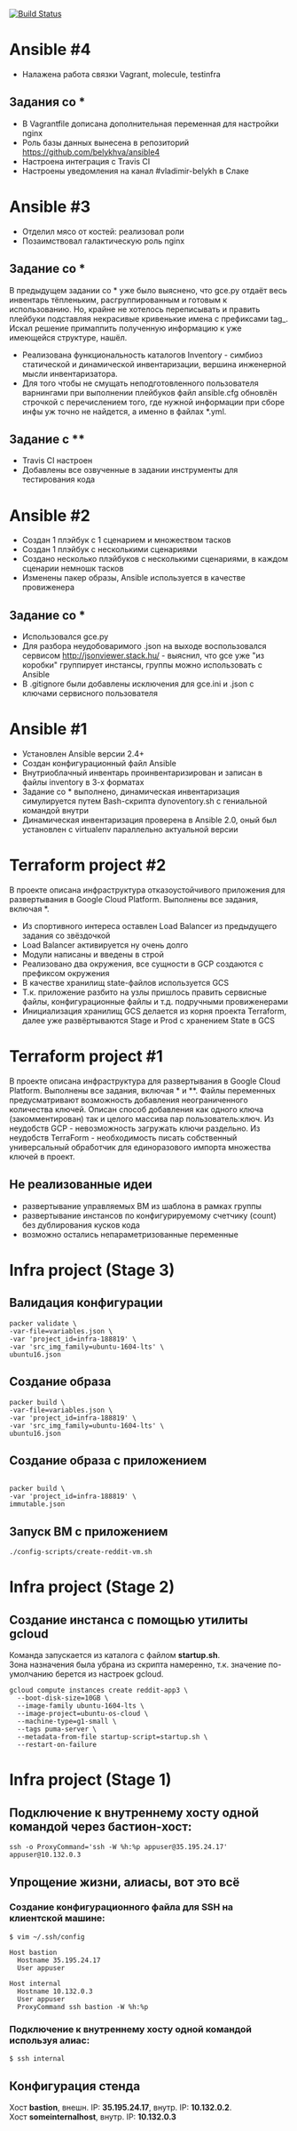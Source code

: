 [![Build Status](https://travis-ci.org/Otus-DevOps-2017-11/belykhva_infra.svg?branch=master)](https://travis-ci.org/Otus-DevOps-2017-11/belykhva_infra)

# Ansible #4

- Налажена работа связки Vagrant, molecule, testinfra

## Задания со *

- В Vagrantfile дописана дополнительная переменная для настройки nginx
- Роль базы данных вынесена в репозиторий https://github.com/belykhva/ansible4
- Настроена интеграция с Travis CI
- Настроены уведомления на канал #vladimir-belykh в Слаке

# Ansible #3

- Отделил мясо от костей: реализовал роли
- Позаимствовал галактическую роль nginx

## Задание со *

В предыдущем задании со * уже было выяснено, что gce.py отдаёт весь инвентарь тёпленьким, расгруппированным и готовым к использованию. Но, крайне не хотелось переписывать и править плейбуки подставляя некрасивые кривенькие имена с префиксами tag_. Искал решение примаппить полученную информацию к уже имеющейся структуре, нашёл. 
- Реализована функциональность каталогов Inventory - симбиоз статической и динамической инвентаризации, вершина инженерной мысли инвентаризатора. 
- Для того чтобы не смущать неподготовленного пользователя варнингами при выполнении плейбуков файл ansible.cfg обновлён строчкой с перечислением того, где нужной информации при сборе инфы уж точно не найдется, а именно в файлах *.yml.

## Задание c **

- Travis CI настроен
- Добавлены все озвученные в задании инструменты для тестирования кода

# Ansible #2

- Создан 1 плэйбук с 1 сценарием и множеством тасков
- Создан 1 плэйбук с несколькими сценариями
- Создано несколько плэйбуков с несколькими сценариями, в каждом сценарии немношк тасков
- Изменены пакер образы, Ansible используется в качестве провиженера

## Задание со *

- Использовался gce.py
- Для разбора неудобоваримого .json на выходе воспользовался сервисом http://jsonviewer.stack.hu/ - выяснил, что gce уже "из коробки" группирует инстансы, группы можно использовать с Ansible
- В .gitignore были добавлены исключения для gce.ini и .json с ключами сервисного пользователя

# Ansible #1

- Установлен Ansible версии 2.4+
- Создан конфигурационный файл Ansible
- Внутриоблачный инвентарь проинвентаризирован и записан в файлы inventory в 3-х форматах
- Задание со * выполнено, динамическая инвентаризация симулируется путем Bash-скрипта dynoventory.sh с гениальной командой внутри
- Динамическая инвентаризация проверена в Ansible 2.0, оный был установлен с virtualenv параллельно актуальной версии

# Terraform project #2

В проекте описана инфраструктура отказоустойчивого приложения для развертывания в Google Cloud Platform.
Выполнены все задания, включая *.

- Из спортивного интереса оставлен Load Balancer из предыдущего задания со звёздочкой
- Load Balancer активируется ну очень долго
- Модули написаны и введены в строй
- Реализовано два окружения, все сущности в GCP создаются с префиксом окружения
- В качестве хранилищ state-файлов используется GCS
- Т.к. приложение разбито на узлы пришлось править сервисные файлы, конфигурационные файлы и т.д. подручными провиженерами
- Инициализация хранилищ GCS делается из корня проекта Terraform, далее уже развёртываются Stage и Prod с хранением State в GCS

# Terraform project #1

В проекте описана инфраструктура для развертывания в Google Cloud Platform.
Выполнены все задания, включая * и **.
Файлы переменных предусматривают возможность добавления неограниченного количества ключей.
Описан способ добавления как одного ключа (закомментирован) так и целого массива пар пользователь:ключ.
Из неудобств GCP - невозможность загружать ключи раздельно.
Из неудобств TerraForm - необходимость писать собственный универсальный обработчик для единоразового импорта множества ключей в проект.

## Не реализованные идеи
- развертывание управляемых ВМ из шаблона в рамках группы
- развертывание инстансов по конфигурируемому счетчику (count) без дублирования кусков кода
- возможно остались непараметризованные переменные

# Infra project (Stage 3)

## Валидация конфигурации

```shell
packer validate \
-var-file=variables.json \
-var 'project_id=infra-188819' \
-var 'src_img_family=ubuntu-1604-lts' \
ubuntu16.json
```

## Создание образа

```shell
packer build \
-var-file=variables.json \
-var 'project_id=infra-188819' \
-var 'src_img_family=ubuntu-1604-lts' \
ubuntu16.json
```

## Cоздание образа с приложением

```shell

packer build \
-var 'project_id=infra-188819' \
immutable.json
```

## Запуск ВМ с приложением

```shell
./config-scripts/create-reddit-vm.sh
```

# Infra project (Stage 2)

## Создание инстанса с помощью утилиты gcloud
Команда запускается из каталога с файлом **startup.sh**.  
Зона назначения была убрана из скрипта намеренно, т.к. значение по-умолчанию берется из настроек gcloud.  

```shell 
gcloud compute instances create reddit-app3 \
  --boot-disk-size=10GB \
  --image-family ubuntu-1604-lts \
  --image-project=ubuntu-os-cloud \
  --machine-type=g1-small \
  --tags puma-server \
  --metadata-from-file startup-script=startup.sh \
  --restart-on-failure
```

# Infra project (Stage 1)

## Подключение к внутреннему хосту одной командой через бастион-хост:

```shell
ssh -o ProxyCommand='ssh -W %h:%p appuser@35.195.24.17' appuser@10.132.0.3 
```

## Упрощение жизни, алиасы, вот это всё

### Создание конфигурационного файла для SSH на клиентской машине:

```shell
$ vim ~/.ssh/config

Host bastion
  Hostname 35.195.24.17
  User appuser

Host internal
  Hostname 10.132.0.3
  User appuser
  ProxyCommand ssh bastion -W %h:%p
```

### Подключение к внутреннему хосту одной командой используя алиас:

```shell
$ ssh internal
```

## Конфигурация стенда

Хост **bastion**, внешн. IP: **35.195.24.17**, внутр. IP: **10.132.0.2**.   
Хост **someinternalhost**, внутр. IP: **10.132.0.3**
